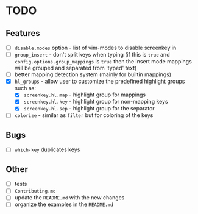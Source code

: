 # TODO

## Features

- [ ] `disable.modes` option - list of vim-modes to disable screenkey in
- [ ] `group_insert` - don't split keys when typing (if
  this is `true` and `config.options.group_mappings` is `true` then the
  insert mode mappings will be grouped and separated from 'typed' text)
- [ ] better mapping detection system (mainly for builtin mappings)
- [x] `hl_groups` - allow user to customize the predefined highlight groups such as:
  - [x] `screenkey.hl.map` - highlight group for mappings
  - [x] `screenkey.hl.key` - highlight group for non-mapping keys
  - [x] `screenkey.hl.sep` - highlight group for the separator
- [ ] `colorize` - similar as `filter` but for coloring of the keys

## Bugs

- [ ] `which-key` duplicates keys

## Other

- [ ] tests
- [ ] `Contributing.md`
- [ ] update the `README.md` with the new changes
- [ ] organize the examples in the `README.md`
